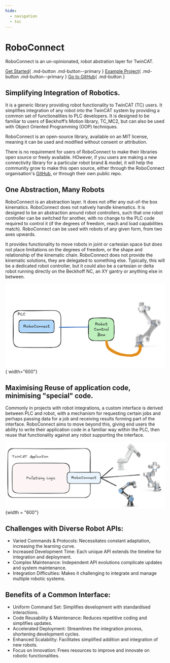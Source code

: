```yaml
---
hide:
  - navigation
  - toc
---
```


# RoboConnect 

RoboConnect is an un-opinionated, robot abstration layer for TwinCAT.

[Get Started](getting_started.md){ .md-button .md-button--primary } 
[Example Project](exampleProject.md){ .md-button .md-button--primary } 
[Go to GitHub](https://github.com/plc-roboconnect){ .md-button }

## Simplifying Integration of Robotics.
It is a generic library providing robot functionality to TwinCAT (TC) users. It simplifies integration of any robot into the TwinCAT system by providing a common set of functionalities to PLC developers. It is designed to be familiar to users of Beckhoff’s Motion library, TC_MC2, but can also be used with Object Oriented Programming (OOP) techniques.

RoboConnect is an open-source library, available on an MIT license, meaning it can be used and modified without consent or attribution. 

There is no requirement for users of RoboConnect to make their libraries open source or freely available. HOwever, if you users are making a new connectivity library for a particular robot brand & model, it will help the community grow to make this open source, either through the RoboConnect organisation's [GitHub](https://github.com/plc-roboconnect), or through their own public repo.

##	One Abstraction, Many Robots
RoboConnect is an abstraction layer. It does not offer any out-of-the box kinematics. RoboConnect does not natively handle kinematics. It is designed to be an abstraction around robot controllers, such that one robot controller can be switched for another, with no change to the PLC code required to control it (if the degrees of freedom, reach and load capabilities match).
RoboConnect can be used with robots of any given form, from two axes upwards. 

It provides functionality to move robots in joint or cartesian space but does not place limitations on the degrees of freedom, or the shape and relationship of the kinematic chain. RoboConnect does not provide the kinematic solutions, they are delegated to something else. Typically, this will be a dedicated robot controller, but it could also be a cartesian or delta robot running directly on the Beckhoff NC, an XY gantry or anything else in between. 

![robo connect to dobot](images/roboconnect-dobot-connection.png){ width="600"}

## Maximising Reuse of application code, minimising "special" code.
Commonly in projects with robot integrations, a custom interface is derived between PLC and robot, with a mechanism for requesting certain jobs and perhaps passing data for a job and receiving results forming part of the interface. RoboConnect aims to move beyond this, giving end users the ability to write their application code in a familiar way within the PLC, then reuse that functionality against any robot supporting the interface.

![one application, any robot](images/roboconnect-multi-robots.png){width = "600"}

## Challenges with Diverse Robot APIs:
-	Varied Commands & Protocols: Necessitates constant adaptation, increasing the learning curve.
-	Increased Development Time: Each unique API extends the timeline for integration and deployment.
-	Complex Maintenance: Independent API evolutions complicate updates and system maintenance.
-	Integration Difficulties: Makes it challenging to integrate and manage multiple robotic systems.

##	Benefits of a Common Interface:
-	Uniform Command Set: Simplifies development with standardised interactions.
-	Code Reusability & Maintenance: Reduces repetitive coding and simplifies updates.
-	Accelerated Deployment: Streamlines the integration process, shortening development cycles.
-	Enhanced Scalability: Facilitates simplified addition and integration of new robots.
-	Focus on Innovation: Frees resources to improve and innovate on robotic functionalities.




